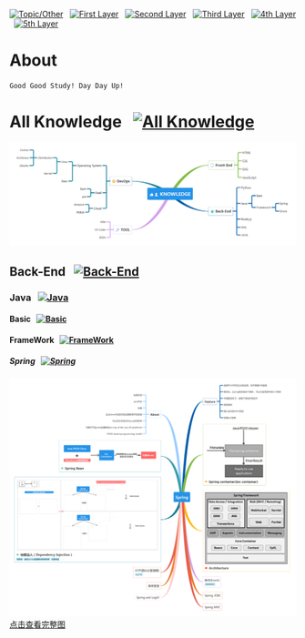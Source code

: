 [![Topic/Other](https://img.shields.io/badge/Topic\/Other-blue-blue.svg)](#) &nbsp;  [![First Layer](https://img.shields.io/badge/First_Layer-green-green.svg)](#) &nbsp;  [![Second Layer](https://img.shields.io/badge/Second_Layer-red-red.svg)](#) &nbsp;  [![Third Layer](https://img.shields.io/badge/Third_Layer-yellow-yellow.svg)](#) &nbsp;  [![4th Layer](https://img.shields.io/badge/4th_Layer-orange-orange.svg)](#) &nbsp;  [![5th Layer](https://img.shields.io/badge/5th_Layer-blue-blue.svg)](#)

# About

    Good Good Study! Day Day Up!

# All Knowledge &nbsp; [![All Knowledge](https://img.shields.io/badge/All_Knowledge-ing-blue.svg)](#)

![All Knowledge](./Knowledge.png)

<!-- ## Front-End &nbsp; [![Front-End](https://img.shields.io/badge/Front_End-ing-green.svg)](#) -->

<!-- ### HTML &nbsp; [![HTML](https://img.shields.io/badge/HTML-ing-red.svg)](#)

### CSS &nbsp; [![CSS](https://img.shields.io/badge/CSS-ing-red.svg)](#)

### JavaScript &nbsp; [![JavaScript](https://img.shields.io/badge/JavaScript-ing-red.svg)](#)

### SVG &nbsp; [![SVG](https://img.shields.io/badge/SVG-ing-red.svg)](#) -->

## Back-End &nbsp; [![Back-End](https://img.shields.io/badge/Back_End-ing-green.svg)](/Back-End/)

### Java &nbsp; [![Java](https://img.shields.io/badge/Java-ing-red.svg)](/Back-End/Java/)

#### Basic &nbsp; [![Basic](https://img.shields.io/badge/Basic-ing-yellow.svg)](/Back-End/Java/Basic/)

#### FrameWork  &nbsp; [![FrameWork](https://img.shields.io/badge/FrameWork-ing-yellow.svg)](/Back-End/Java/FrameWork/)

##### Spring &nbsp; [![Spring](https://img.shields.io/badge/Spring-ing-orange.svg)](/Back-End/Java/FrameWork/Spring)

[![Spring](./Back-End/Java/FrameWork/Spring/Spring.png)点击查看完整图](https://www.processon.com/embed/mind/5a5dedffe4b0a447b9a92ee0)